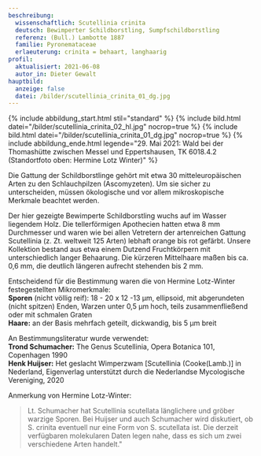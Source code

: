 ```yaml
---
beschreibung:
  wissenschaftlich: Scutellinia crinita
  deutsch: Bewimperter Schildborstling, Sumpfschildborstling
  referenz: (Bull.) Lambotte 1887
  familie: Pyronemataceae
  erlaeuterung: crinita = behaart, langhaarig
profil:
  aktualisiert: 2021-06-08
  autor_in: Dieter Gewalt
hauptbild:
  anzeige: false
  datei: /bilder/scutellinia_crinita_01_dg.jpg
---
```

{% include abbildung_start.html stil="standard" %}
{% include bild.html datei="/bilder/scutellinia_crinita_02_hl.jpg" nocrop=true %}
{% include bild.html datei="/bilder/scutellinia_crinita_01_dg.jpg" nocrop=true %}
{% include abbildung_ende.html legende="29. Mai 2021: Wald bei der Thomashütte zwischen Messel und Eppertshausen, TK 6018.4.2  (Standortfoto oben: Hermine Lotz Winter)" %}

Die Gattung der Schildborstlinge gehört mit etwa 30 mitteleuropäischen Arten zu den Schlauchpilzen (Ascomyzeten). Um sie sicher zu unterscheiden, müssen ökologische und vor allem mikroskopische Merkmale beachtet werden.

Der hier gezeigte Bewimperte Schildborstling wuchs auf im Wasser liegendem Holz. Die tellerförmigen Apothecien hatten etwa 8 mm Durchmesser und waren wie bei allen Vetretern der artenreichen Gattung Scutellinia (z. Zt. weltweit 125 Arten) lebhaft orange bis rot gefärbt. Unsere Kollektion bestand aus etwa einem Dutzend Fruchtkörpern mit unterschiedlich langer Behaarung. Die kürzeren Mittelhaare maßen bis ca. 0,6 mm, die deutlich längeren aufrecht stehenden bis 2 mm.

Entscheidend für die Bestimmung waren die von Hermine Lotz-Winter festegestellten Mikromerkmale:  
**Sporen** (nicht völlig reif): 18 - 20 x 12 -13 µm, ellipsoid, mit abgerundeten (nicht spitzen) Enden, Warzen unter 0,5 µm hoch, teils zusammenfließend oder mit schmalen Graten  
**Haare:** an der Basis mehrfach geteilt, dickwandig, bis 5 µm breit

An Bestimmungsliteratur wurde verwendet:  
**Trond Schumacher:** The Genus Scutellinia, Opera Botanica 101, Copenhagen 1990  
**Henk Huijser:** Het geslacht Wimperzwam \[Scutellinia (Cooke(Lamb.)] in Nederland, Eigenverlag unterstützt durch die Nederlandse Mycologische Vereniging, 2020

Anmerkung von Hermine Lotz-Winter:

> Lt. Schumacher hat Scutellinia scutellata länglichere und gröber warzige Sporen. Bei Huijser und auch Schumacher wird diskutiert, ob S. crinita eventuell nur eine Form von S. scutellata ist. Die derzeit verfügbaren molekularen Daten legen nahe, dass es sich um zwei verschiedene Arten handelt."